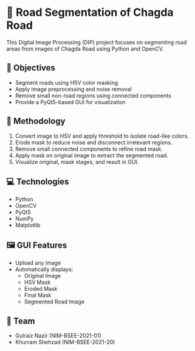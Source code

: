 # 🚧 Road Segmentation of Chagda Road

This Digital Image Processing (DIP) project focuses on segmenting road areas from images of Chagda Road using Python and OpenCV.

## 📌 Objectives
- Segment roads using HSV color masking
- Apply image preprocessing and noise removal
- Remove small non-road regions using connected components
- Provide a PyQt5-based GUI for visualization

## 🧠 Methodology
1. Convert image to HSV and apply threshold to isolate road-like colors.
2. Erode mask to reduce noise and disconnect irrelevant regions.
3. Remove small connected components to refine road mask.
4. Apply mask on original image to extract the segmented road.
5. Visualize original, mask stages, and result in GUI.

## 💻 Technologies
- Python
- OpenCV
- PyQt5
- NumPy
- Matplotlib

## 🖼️ GUI Features
- Upload any image
- Automatically displays:
  - Original Image
  - HSV Mask
  - Eroded Mask
  - Final Mask
  - Segmented Road Image

## 👥 Team
- Gulraiz Nazir (NIM-BSEE-2021-01)
- Khurram Shehzad (NIM-BSEE-2021-20)

